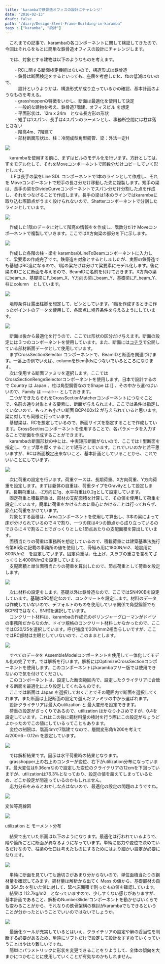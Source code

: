```yaml
---
title: 'karambaで鉄骨造オフィスの設計にチャレンジ'
date: "2016-02-13"
draft: false
path: "/diary/Design-Steel-Frame-Building-in-karamba"
tags : ["karamba", "設計"]
---
```


　これまでの記事で、karambaの各コンポーネントに関して検証してきたので、今回はそれらをもとに簡単な鉄骨造オフィスの設計にチャレンジします。  
  
　では、対象とする建物は以下のようなものを考えます。  
  
　　・RCに関する断面検定機能はないので、構造形式は鉄骨造  
　　・鉄骨は断面検定をするといっても、座屈を考慮したfc、fbの低減はないので、  
　　　設計というよりかは、構造形式が成り立っているかの確認、基本計画のようなものを考える。  
　　・grasshopperの特徴をいかし、断面は最適化を使用して決定  
　　・一般的な建物を考え、鉄骨造7階建、オフィスビル を想定  
　　・平面形状は、12m x 24m　となる長方形の形状  
　　・短手は1スパン、長手は4スパンのラーメンとし、事務所空間には柱は落とさない  
　　・階高4m、7階建て  
　　・部材断面形状は、柱：冷間成型角型鋼管、梁：外法一定H  
  

[![](https://2.bp.blogspot.com/-n3NxJVYJPP8/Vrda8jp_1zI/AAAAAAAABMo/oCgjLGJL4Ik/s640/%25E3%2582%25B5%25E3%2583%25A0%25E3%2583%258D%25E3%2582%25A4%25E3%2583%25AB.JPG)](https://2.bp.blogspot.com/-n3NxJVYJPP8/Vrda8jp_1zI/AAAAAAAABMo/oCgjLGJL4Ik/s1600/%25E3%2582%25B5%25E3%2583%25A0%25E3%2583%258D%25E3%2582%25A4%25E3%2583%25AB.JPG)

  
  
　karambaを使用する前に、まずはビルのモデル化を行います。方針としては、1Fをモデル化して、それをMoveコンポーネントで回数分だけコピーしていく形とします。  
　１Fは長手の梁をLine SDL コンポーネントで1本のラインとして作成し、それを Moveコンポーネントで短手の長さ分だけ移動した先に複製します。短手の梁は、長手の梁をDivideCurveコンポーネントでスパン分だけ分割した点を作成し、それをつなげることで作成します。長手の梁は1本のラインではkarambaに取り込む際節点がうまく設けられないので、Shatterコンポーネントで分割したラインとしています。  
  

[![](https://1.bp.blogspot.com/-nKPuc3WbrLs/Vriy6cWaqkI/AAAAAAAABM4/IaBSf-TQtRA/s640/1%25E9%259A%258E%25E3%2581%25AE%25E3%2583%25A2%25E3%2583%2587%25E3%2583%25AB%25E5%258C%2596.JPG)](https://1.bp.blogspot.com/-nKPuc3WbrLs/Vriy6cWaqkI/AAAAAAAABM4/IaBSf-TQtRA/s1600/1%25E9%259A%258E%25E3%2581%25AE%25E3%2583%25A2%25E3%2583%2587%25E3%2583%25AB%25E5%258C%2596.JPG)

  
  
　作成した1階のデータに対して階高の情報をを作成し、階数分だけ Moveコンポ―ネントで複製していきます。ここではX方向梁の部分を下に示します。  
  

[![](https://4.bp.blogspot.com/-xImt_mw8ju0/Vri1QKnRa4I/AAAAAAAABNA/gJvfimCGukU/s640/%25E9%259A%258E%25E6%2595%25B0%25E5%2588%2586%25E8%25A4%2587%25E8%25A3%25BD.JPG)](https://4.bp.blogspot.com/-xImt_mw8ju0/Vri1QKnRa4I/AAAAAAAABNA/gJvfimCGukU/s1600/%25E9%259A%258E%25E6%2595%25B0%25E5%2588%2586%25E8%25A4%2587%25E8%25A3%25BD.JPG)

  
　作成した各階の柱・梁を karambaのLineToBeamコンポーネントに入力して、梁要素の作成完了です。鉄骨造を対象とするとしましたが、実際の鉄骨造でも基礎はRC造になるので、1階の梁だけは分けて梁要素にモデル化します。後に梁のIDごとに断面を与えるので、BeamIDに名前を付けておきます。X方向の梁にbeam\_x、基礎梁にF\_beam\_X、Y方向の梁にbeam\_Y、基礎梁にF\_beam\_Y、柱にcolumn　としています。  
  

[![](https://4.bp.blogspot.com/-V97iA10rGd4/Vri29lmyFUI/AAAAAAAABNM/4_JrUDbpsbY/s640/%25E6%25A2%2581%25E8%25A6%2581%25E7%25B4%25A0%25E4%25BD%259C%25E6%2588%2590.JPG)](https://4.bp.blogspot.com/-V97iA10rGd4/Vri29lmyFUI/AAAAAAAABNM/4_JrUDbpsbY/s1600/%25E6%25A2%2581%25E8%25A6%2581%25E7%25B4%25A0%25E4%25BD%259C%25E6%2588%2590.JPG)

  
　境界条件は露出柱脚を想定して、ピンとしています。1階を作成するときに作ったポイントのデータを使用して、各節点に境界条件を与えるようにしています。  
  

[![](https://2.bp.blogspot.com/-S2EVQ6ekFH8/Vr6qFCENVcI/AAAAAAAABNg/JNcTxnNO-xk/s640/%25E5%25A2%2583%25E7%2595%258C%25E6%259D%25A1%25E4%25BB%25B6.JPG)](https://2.bp.blogspot.com/-S2EVQ6ekFH8/Vr6qFCENVcI/AAAAAAAABNg/JNcTxnNO-xk/s1600/%25E5%25A2%2583%25E7%2595%258C%25E6%259D%25A1%25E4%25BB%25B6.JPG)

  
　断面は後から最適化を行うので、ここでは形状の区分だけ与えます。断面の設定には３つのコンポーネントを使用しています。また、断面には[コチラ](http://rgkr-memo.blogspot.jp/p/blog-page_4.html)で公開している部材断面データとして使用しています。  
　まずCrossSectionSelector コンポーネントで、BeamIDと断面を関連づけます。一番上の例でいえば、columnをElem|Idsにつないでいるところになります。  
　次に使用する断面ファミリを選択します。ここではCrossSectionRengeSelectorコンポーネントを使用します。日本で設計するので Country は Japan 、柱は角型鋼管なのでShape は \[\] 、その中から選べばいいので、Family は ---all--- としておきます。  
　二つができたらそれをCrossSectionMatcherコンポーネントにつなぐことで、名前の通り対象とする要素に、断面が与えられます。ここでは条件は指定していないので、もっとも小さい断面 BCP400x12 が与えられていると思います。　梁に対しても同様に行っています。  
　基礎梁は、RCを想定しているので、断面サイズを指定することで作成しています。CrossSectiosコンポーネントを使用することで、各パラメータを入力することで断面を作成することができます。　  
　karambaの断面形状の中には、中実矩形断面がないので、ここでは I 型断面を指定し、ウェブ厚を厚くすることで矩形としています。これでいいのかと若干思いますが、RCは断面検定出来ないこと、基本計画としていることから、これでいいことにしています。  
  

[![](https://1.bp.blogspot.com/-hTvKYR3AvCw/Vr6rJ25EdXI/AAAAAAAABNw/PfgZg2tSZvc/s640/%25E6%2596%25AD%25E9%259D%25A2%25E8%25A8%25AD%25E5%25AE%259A.JPG)](https://1.bp.blogspot.com/-hTvKYR3AvCw/Vr6rJ25EdXI/AAAAAAAABNw/PfgZg2tSZvc/s1600/%25E6%2596%25AD%25E9%259D%25A2%25E8%25A8%25AD%25E5%25AE%259A.JPG)

  
　次に荷重の設定を行います。荷重ケースは、長期荷重、X方向荷重、Y方向荷重を設定します。まずは躯体の自重は、荷重タイプをGravityとして設定します。長期荷重は、-Z方向に1g、水平荷重は0.2gとして設定しています。  
　固定荷重と積載荷重は、部材の支配面積を計算して、その値を使用して荷重を設定しています。簡単に荷重をかけるために重心にかけることは行っておらず、節点に荷重をかけています。  
　対象とする面積は、Areaコンポーネントを使用して算出し、3本の梁によって床が分けられているので４で割り、一つの床は4つの節点から成り立っているのでさらに４で割ることでざっくりとした1節点あたりの支配面積を算出しています。  
　面積当たりの荷重は事務所を想定しているので、積載荷重には建築基準法施行令第85条に記載の事務所の値を使用して、骨組み用に1800N/m2、地震用に800N/m2　を設定しています。固定荷重は、仕上げ、スラブの重さを含めてざっくりと4000N/m2を設定しています。  
　支配面積と単位面積当たりの荷重を算出したので、節点荷重として荷重を設定します。  
  

[![](https://1.bp.blogspot.com/-nyVGh0TPg0g/Vr6yfPoPtEI/AAAAAAAABOQ/ezw3OCp1Vho/s640/%25E8%258D%25B7%25E9%2587%258D%25E3%2581%25AE%25E8%25A8%25AD%25E5%25AE%259A.JPG)](https://1.bp.blogspot.com/-nyVGh0TPg0g/Vr6yfPoPtEI/AAAAAAAABOQ/ezw3OCp1Vho/s1600/%25E8%258D%25B7%25E9%2587%258D%25E3%2581%25AE%25E8%25A8%25AD%25E5%25AE%259A.JPG)

  
  
　次に材料の設定をします。基礎以外は鉄骨造なので、ここではSN490Bを設定しています。基礎はRC想定なので、コンクリートを設定します。材料のデータは作成していないので、デフォルトのものを使用している関係で角型鋼管でもBCP材ではなく、SN材を選択しています。  
　コンクリート材料は、karambaの作成元のボリンジャーグローマンがドイツの事務所だからなのか、ドイツ規格のコンクリート材料しかなかったので、ここではC20/25を選択しています。呼び強度で20N/mm2相当らしいですが、ここではRC部材は主眼としていないので、このままとします。  
  

[![](https://4.bp.blogspot.com/-3dsaeURL5Fg/Vr63ABekoMI/AAAAAAAABOg/TfkOkLu12VA/s640/%25E6%259D%2590%25E6%2596%2599%25E3%2581%25AE%25E8%25A8%25AD%25E5%25AE%259A.JPG)](https://4.bp.blogspot.com/-3dsaeURL5Fg/Vr63ABekoMI/AAAAAAAABOg/TfkOkLu12VA/s1600/%25E6%259D%2590%25E6%2596%2599%25E3%2581%25AE%25E8%25A8%25AD%25E5%25AE%259A.JPG)

  
　すべてのデータを AssembleModelコンポーネントを使用して一体化してモデル化の完了です。では解析を行います。解析にはOptimizeCrossSectionコンポーネントを使用します。このコンポーネントはkarambaフリー版では使用できないので気を付けてください。  
　このコンポーネントは、設定した断面範囲内で、設定したクライテリアに合致する断面を最適化により設定してくれるものです。  
　ここでは断面は Japan を選択しておくことでその範囲内で断面を選択してくれます。また断面は上記断面の設定で選んだファミリの中から選ばれます。  
　設計クライテリアは最大のutilization と 最大変形を設定できます。  
　荷重の設定がざっくりであるので、utilization はかなり小さめですが、0.4を設定しています。これはこの後に鋼材料量の検討を行う際にこの設定がちょうどよかったのでこの値にしているってこともあります。  
　変位の制限は、階高4mで7階建てなので、層間変形角1/200を考えて　4/200×6= 0.12m を設定しています。  
  

[![](https://2.bp.blogspot.com/-4PWafkxy90M/Vr66TdTbQYI/AAAAAAAABO4/XIPTqVt6bTQ/s640/%25E8%25A7%25A3%25E6%259E%2590%25E5%25AE%259F%25E8%25A1%258C.JPG)](https://2.bp.blogspot.com/-4PWafkxy90M/Vr66TdTbQYI/AAAAAAAABO4/XIPTqVt6bTQ/s1600/%25E8%25A7%25A3%25E6%259E%2590%25E5%25AE%259F%25E8%25A1%258C.JPG)

  
　では解析結果です。図示は水平荷重時の結果となります。  
　grasshopper上の右上のコンターが変位、右下がutilization分布になっています。最大変位は9.36cmなので設定した変位のクライテリアの12cmを下回っていますが、utilizationは76.3%となっており、設定の値を超えてしまっているため、どこか設定が間違っているのかもしれません。  
　応力分布をみるとおかしな点はないので、最適化の設定の問題のようですね。  
  

[![](https://3.bp.blogspot.com/-HrsF5Zk1dU4/Vr693xXk6_I/AAAAAAAABPM/JhFuy_UfISE/s640/%25E8%25A7%25A3%25E6%259E%2590%25E7%25B5%2590%25E6%259E%259C.JPG)](https://3.bp.blogspot.com/-HrsF5Zk1dU4/Vr693xXk6_I/AAAAAAAABPM/JhFuy_UfISE/s1600/%25E8%25A7%25A3%25E6%259E%2590%25E7%25B5%2590%25E6%259E%259C.JPG)

変位等高線図

  

[![](https://3.bp.blogspot.com/-YMGq93qXQ5Q/Vr699p00uDI/AAAAAAAABPQ/PRyQtKBs_EU/s640/%25E6%259B%25B2%25E3%2581%2592%25E3%2583%25A2%25E3%2583%25BC%25E3%2583%25A1%25E3%2583%25B3%25E3%2583%2588.JPG)](https://3.bp.blogspot.com/-YMGq93qXQ5Q/Vr699p00uDI/AAAAAAAABPQ/PRyQtKBs_EU/s1600/%25E6%259B%25B2%25E3%2581%2592%25E3%2583%25A2%25E3%2583%25BC%25E3%2583%25A1%25E3%2583%25B3%25E3%2583%2588.JPG)

utilization と モーメント分布

  
  
　結果で出ていた断面は以下のようになります。最適化は行われているようで、階や箇所ごとに断面が異なるようになっています。単純に応力や変位で決めているだけなので、柱梁の仕口は考えたものにするためにはより細かい設定が必要になります。  
  

[![](https://3.bp.blogspot.com/-lw1YdIDQYw4/Vr7AD6TyizI/AAAAAAAABPg/ExICiWxKuLs/s640/%25E6%2596%25AD%25E9%259D%25A2.JPG)](https://3.bp.blogspot.com/-lw1YdIDQYw4/Vr7AD6TyizI/AAAAAAAABPg/ExICiWxKuLs/s1600/%25E6%2596%25AD%25E9%259D%25A2.JPG)

  
　単純に断面を見ていても適切さがあまり分からないので、単位面積当たりの鋼材量を確認してみます。鋼材量は解析から出てく Mass の値から、基礎部材の自重 364.5t を引いた値に対して、延べ床面積で割ったもの値を確認しています。  
　結果は 112.7kg/m2　となっていますので、少しすくない感じがありますが、基本計画であること、解析のNumberSliderコンポーネントを動かせばいくらでも変わることがから、それなりの鉄骨架構の検討がkarambaでもできるということが分かったということでいいのではないでしょうか。  
  

[![](https://2.bp.blogspot.com/-gI2baTvh2Qg/Vr7A_I3Ec6I/AAAAAAAABPs/O114xCaEXwQ/s640/%25E9%258B%25BC%25E6%259D%2590%25E9%2587%258F.JPG)](https://2.bp.blogspot.com/-gI2baTvh2Qg/Vr7A_I3Ec6I/AAAAAAAABPs/O114xCaEXwQ/s1600/%25E9%258B%25BC%25E6%259D%2590%25E9%2587%258F.JPG)

  
　最適化ツールが充実しているとはいえ、クライテリアの設定や解の妥当性を判断する必要があるため、単純にソフトだけで設定して設計をすすめていくっていうことはやはり難しいですね。  
　簡単にパラメトリックに形状を変更できることをりようして、全体の傾向を大まかにつかむことに使用していくことが有効なのかもしれません。